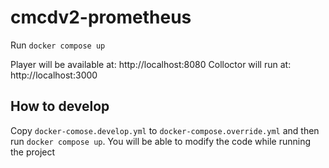 # cmcdv2-prometheus

Run `docker compose up`

Player will be available at: http://localhost:8080
Colloctor will run at: http://localhost:3000

## How to develop

Copy `docker-comose.develop.yml` to `docker-compose.override.yml` and then run `docker compose up`. You will be able to modify the code while running the project